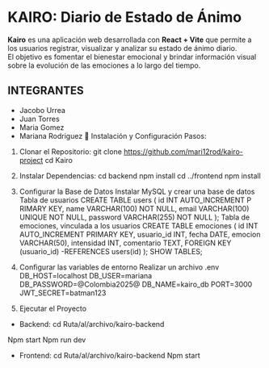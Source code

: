 # KAIRO: Diario de Estado de Ánimo

**Kairo** es una aplicación web desarrollada con **React + Vite** que permite a los usuarios registrar, visualizar y analizar su estado de ánimo diario.  
El objetivo es fomentar el bienestar emocional y brindar información visual sobre la evolución de las emociones a lo largo del tiempo.

## INTEGRANTES

- Jacobo Urrea
- Juan Torres
- Maria Gomez
- Mariana Rodriguez
	Instalación y Configuración
Pasos:
1. Clonar el Repositorio: 
git clone https://github.com/mari12rod/kairo-project
cd Kairo

2. Instalar Dependencias:
cd backend
npm install
cd ../frontend
npm install

3. Configurar la Base de Datos
Instalar MySQL y crear una base de datos	
 Tabla de usuarios CREATE TABLE users ( id INT AUTO_INCREMENT 	P	RIMARY KEY, name VARCHAR(100) NOT NULL, email VARCHAR(100) 		UNIQUE NOT NULL, password VARCHAR(255) NOT NULL );
Tabla de emociones, vinculada a los usuarios CREATE TABLE emociones ( id INT 	AUTO_INCREMENT PRIMARY KEY, usuario_id INT, fecha DATE, emocion 		VARCHAR(50), intensidad INT, comentario TEXT, FOREIGN KEY (usuario_id) 	-REFERENCES users(id) ); SHOW TABLES;

4. Configurar las variables de entorno
Realizar un archivo .env
DB_HOST=localhost
DB_USER=mariana
DB_PASSWORD=@Colombia2025@
DB_NAME=kairo_db
PORT=3000
JWT_SECRET=batman123


5. Ejecutar el Proyecto 
- Backend:
cd Ruta/al/archivo/kairo-backend

Npm start
Npm run dev
- Frontend:
cd Ruta/al/archivo/kairo-backend
Npm start

